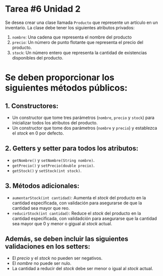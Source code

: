 # Tarea #6 Unidad 2
Se desea crear una clase llamada ```Producto``` que represente un artículo en un inventario. La clase debe tener los siguientes atributos privados:

  1. ```nombre```: Una cadena que representa el nombre del producto
  2. ```precio```: Un número de punto flotante que representa el precio del producto.
  3. ```stock```: Un número entero que representa la cantidad de existencias disponibles del producto.

# Se deben proporcionar los siguientes métodos públicos:

## 1. Constructores:

  - Un constructor que tome tres parámetros (```nombre```, ```precio``` y ```stock```) para inicializar todos los atributos del producto.
  - Un constructor que tome dos parámetros (```nombre``` y ```precio```) y establezca el _stock_ en 0 por defecto.
## 2. Getters y setter para todos los atributos:
  - ```getNombre()``` y ```setNombre(String nombre)```.
  - ```getPrecio()``` y ```setPrecio(double precio)```.
  - ```getStock()``` y ```setStock(int stock)```.
## 3. Métodos adicionales:
  - ```aumentarStock(int cantidad)```: Aumenta el _stock_ del producto en la cantidad especificada, con validación para asegurarse de que la cantidad sea mayor que reo.
  - ```reducirStock(int cantidad)```: Reduce el _stock_ del producto en la cantidad especificada, con validadción para asegurarse que la cantidad sea mayor que 0 y menor o gigual al _stock_ actual. 
## Además, se deben incluir las siguientes validaciones en los setters:
- El _precio_ y el _stock_ no pueden ser negativos.
- El _nombre_ no puede ser nulo.
- La cantidad a reducir del _stock_ debe ser menor o igual al _stock_ actual.